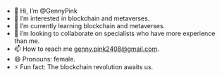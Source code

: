- 👋 Hi, I’m @GennyPink
- 👀 I’m interested in blockchain and metaverses.
- 🌱 I’m currently learning blockchain and metaverses.
- 💞️ I’m looking to collaborate on specialists who have more experience than me.
- 📫 How to reach me genny.pink2408@gmail.com.
- 😄 Pronouns: female.
- ⚡ Fun fact: The blockchain revolution awaits us.



